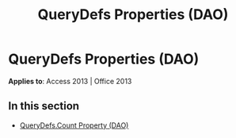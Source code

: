 ﻿---
title: QueryDefs Properties (DAO)
TOCTitle: Properties
ms:assetid: 06937998-6487-401e-a15c-ce3482223efb
ms:mtpsurl: https://msdn.microsoft.com/library/Dn123567(v=office.15)
ms:contentKeyID: 52071209
ms.date: 09/18/2015
mtps_version: v=office.15
---

# QueryDefs Properties (DAO)


**Applies to**: Access 2013 | Office 2013

## In this section

  - [QueryDefs.Count Property (DAO)](querydefs-count-property-dao.md)

